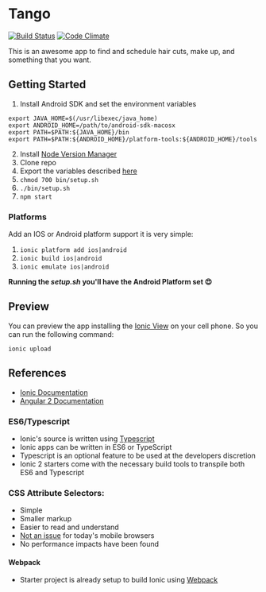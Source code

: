 # Tango

[![Build Status](https://travis-ci.org/tango-crew/tango.svg?branch=master)](https://travis-ci.org/tango-crew/tango)
[![Code Climate](https://codeclimate.com/github/tango-crew/tango/badges/gpa.svg)](https://codeclimate.com/github/tango-crew/tango)

This is an awesome app to find and schedule hair cuts, make up, and something that you want.

## Getting Started

1. Install Android SDK and set the environment variables

  ```
  export JAVA_HOME=$(/usr/libexec/java_home)
  export ANDROID_HOME=/path/to/android-sdk-macosx
  export PATH=$PATH:${JAVA_HOME}/bin
  export PATH=$PATH:${ANDROID_HOME}/platform-tools:${ANDROID_HOME}/tools
  ```

2. Install [Node Version Manager](https://github.com/creationix/nvm)
3. Clone repo
4. Export the variables described [here](https://docs.google.com/document/d/12XfsJxoqpIvneiJz_i8dL86NOwYy8CISqMZnW6p3650)
5. `chmod 700 bin/setup.sh`
6. `./bin/setup.sh`
7. `npm start`

### Platforms

Add an IOS or Android platform support it is very simple:

1. `ionic platform add ios|android` 
2. `ionic build ios|android`
3. `ionic emulate ios|android`

**Running the *setup.sh* you'll have the Android Platform set :heart_eyes:**

## Preview

You can preview the app installing the [Ionic View](http://view.ionic.io/) on your cell phone. So you can run the following command:
 
```
ionic upload
```

## References

* [Ionic Documentation](http://ionicframework.com/docs/v2/)
* [Angular 2 Documentation](https://angular.io/docs/ts/latest/index.html)

### ES6/Typescript

- Ionic's source is written using [Typescript](http://www.typescriptlang.org/)
- Ionic apps can be written in ES6 or TypeScript
- Typescript is an optional feature to be used at the developers discretion
- Ionic 2 starters come with the necessary build tools to transpile both ES6 and Typescript


### CSS Attribute Selectors:

- Simple
- Smaller markup
- Easier to read and understand
- [Not an issue](https://twitter.com/paul_irish/status/311610425617838081) for today's mobile browsers
- No performance impacts have been found

#### Webpack

- Starter project is already setup to build Ionic using [Webpack](http://webpack.github.io/)
